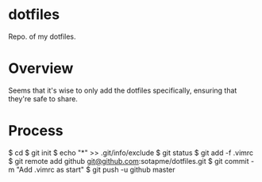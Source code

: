 dotfiles
========

Repo. of my dotfiles.

Overview
=======

Seems that it's wise to only add the dotfiles specifically, ensuring that they're 
safe to share.


Process
=======
 $ cd
 $ git init
 $ echo "*" >> .git/info/exclude
 $ git status
 $ git add -f .vimrc 
 $ git remote add github git@github.com:sotapme/dotfiles.git
 $ git commit -m "Add .vimrc as start"
 $ git push -u github master

